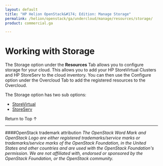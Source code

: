```yaml
---
layout: default
title: "HP Helion OpenStack&#174; Edition: Manage Storage"
permalink: /helion/openstack/ga/undercloud/manage/resources/storage/
product: commercial.ga

---
```

<!--UNDER REVISION-->


<script>

function PageRefresh {
onLoad="window.refresh"
}

PageRefresh();

</script>

<!---
<p style="font-size: small;"> <a href="/helion/openstack/install-beta/kvm/">&#9664; PREV</a> | <a href="/helion/openstack/install-beta-overview/">&#9650; UP</a> | <a href="/helion/openstack/install-beta/esx/">NEXT &#9654;</a> </p>-->


# Working with Storage

The Storage option under the **Resources** Tab allows you to configure storage for your cloud. This allows you to add your HP StoreVirtual Clusters and HP StoreServ to the cloud inventory. You can then use the Configure option under the Overcloud Tab to add the registered resources to the Overcloud.  

The Storage option has two sub options:

* [StoreVirtual](/helion/openstack/ga/undercloud/storage/storeserv/)
* [StoreServ](/helion/openstack/ga/undercloud/storage/storeserv/)

<a href="#top" style="padding:14px 0px 14px 0px; text-decoration: none;"> Return to Top &#8593; </a>

----
####OpenStack trademark attribution
*The OpenStack Word Mark and OpenStack Logo are either registered trademarks/service marks or trademarks/service marks of the OpenStack Foundation, in the United States and other countries and are used with the OpenStack Foundation's permission. We are not affiliated with, endorsed or sponsored by the OpenStack Foundation, or the OpenStack community.*
